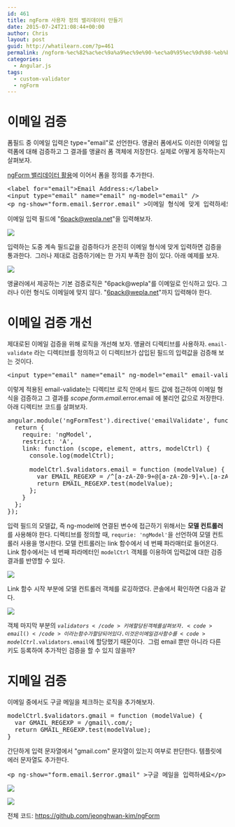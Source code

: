 ```yaml
---
id: 461
title: ngForm 사용자 정의 밸리데이터 만들기
date: 2015-07-24T21:08:44+00:00
author: Chris
layout: post
guid: http://whatilearn.com/?p=461
permalink: /ngform-%ec%82%ac%ec%9a%a9%ec%9e%90-%ec%a0%95%ec%9d%98-%eb%b0%b8%eb%a6%ac%eb%8d%b0%ec%9d%b4%ed%84%b0-%eb%a7%8c%eb%93%a4%ea%b8%b0/
categories:
  - Angular.js
tags:
  - custom-validator
  - ngForm
---
```

<h1>이메일 검증</h1>

폼필드 중 이메일 입력은 type="email"로 선언한다. 앵귤러 폼에서도 이러한 이메일 입력폼에 대해 검증하고 그 결과를 앵귤러 폼 객체에 저장한다. 실제로 어떻게 동작하는지 살펴보자.

<a href="http://whatilearn.com/ngform-%eb%b0%b8%eb%a6%ac%eb%8d%b0%ec%9d%b4%ed%84%b0-%ed%99%9c%ec%9a%a9/">ngForm 밸리데이터 활용</a>에 이어서 폼을 정의를 추가한다.

<pre class="lang:js decode:true" title="index.html">&lt;label for="email"&gt;Email Address:&lt;/label&gt;
&lt;input type="email" name="email" ng-model="email" /&gt;
&lt;p ng-show="form.email.$error.email" &gt;이메일 형식에 맞게 입력하세요&lt;/p&gt;</pre>

이메일 입력 필드에 "6pack@wepla.net"을 입력해보자.

![](/assets/imgs/2015/ngForm5.png)

입력하는 도중 계속 필드값을 검증하다가 온전히 이메일 형식에 맞게 입력하면 검증을 통과한다.  그러나 제대로 검증하기에는 한 가지 부족한 점이 있다. 아래 예제를 보자.

![](/assets/imgs/2015/ngForm6.png)

앵귤러에서 제공하는 기본 검증로직은 "6pack@wepla"를 이메일로 인식하고 있다. 그러나 이런 형식도 이메일에 맞지 않다. "6pack@wepla.net"까지 입력해야 한다.

<h1>이메일 검증 개선</h1>

제대로된 이메일 검증을 위해 로직을 개선해 보자. 앵귤러 디렉티브를 사용하자. <code>email-validate</code> 라는 디렉티브를 정의하고 이 디렉티브가 삽입된 필드의 입력값을 검증해 보는 것이다.

<pre class="lang:xhtml decode:true">&lt;input type="email" name="email" ng-model="email" email-validate /&gt;</pre>

이렇게 적용된 email-validate는 디렉티브 로직 안에서 필드 값에 접근하여 이메일 형식을 검증하고 그 결과를 $scope.form.email.$error.email 에 불리언 값으로 저장한다. 아래 디렉티브 코드를 살펴보자.

<pre class="lang:js decode:true ">angular.module('ngFormTest').directive('emailValidate', function () {
  return {
    require: 'ngModel',
    restrict: 'A',
    link: function (scope, element, attrs, modelCtrl) {
      console.log(modelCtrl);

      modelCtrl.$validators.email = function (modelValue) {
        var EMAIL_REGEXP = /^[a-zA-Z0-9+@[a-zA-Z0-9]+\.[a-zA-Z]{2,5}$/;
        return EMAIL_REGEXP.test(modelValue);
      };
    }
  };
});</pre>

입력 필드의 모델값, 즉 ng-model에 연결된 변수에 접근하기 위해서는 <strong>모델 컨트롤러</strong>를 사용해야 한다. 디렉티브를 정의할 때, <code>requrie: 'ngModel'</code>을 선언하여 모델 컨트롤러 사용을 명시한다. 모델 컨트롤러는 link 함수에서 네 번째 파라매터로 들어온다. Link 함수에서는 네 번째 파라메터인 <code>modelCtrl</code> 객체를 이용하여 입력값에 대한 검증결과를 반영할 수 있다.

![](/assets/imgs/2015/ngForm6.png)

Link 함수 시작 부분에 모델 컨트롤러 객체를 로깅하였다. 콘솔에서 확인하면 다음과 같다.

![](/assets/imgs/2015/ngForm7.png)

객체 마지막 부분의 <code>$validators</code> 키에 할당된 객체를 살펴보자. <code>email()</code>이라는 함수가 할당되어 있다. 이것은 이메일 검사  함수를 <code>modelCtrl.$validators.email</code>에 할당했기 때문이다.  그럼 email 뿐만 아니라 다른 키도 등록하여 추가적인 검증을 할 수 있지 않을까?

<h1>지메일 검증</h1>

이메일 중에서도 구글 메일을 체크하는 로직을 추가해보자.

<pre class="lang:js decode:true">modelCtrl.$validators.gmail = function (modelValue) {
  var GMAIL_REGEXP = /gmail\.com/;
  return GMAIL_REGEXP.test(modelValue);
}</pre>

간단하게 입력 문자열에서 "gmail.com" 문자열이 있는지 여부로 판단한다. 템플릿에 에러 문자열도 추가한다.

<pre class="lang:xhtml decode:true">&lt;p ng-show="form.email.$error.gmail" &gt;구글 메일을 입력하세요&lt;/p&gt;</pre>

![](/assets/imgs/2015/ngForm8.png)

![](/assets/imgs/2015/ngForm9.png)

전체 코드: <a href="https://github.com/jeonghwan-kim/ngForm">https://github.com/jeonghwan-kim/ngForm</a>
